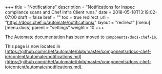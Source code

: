 +++
title = "Notifications"
description = "Notifications for Inspec compliance scans and Chef Infra Client runs."
date = 2018-05-18T13:19:02-07:00
draft = false
bref = ""
toc = true
redirect_url = "https://docs.chef.io/automate/notifications/"
layout = "redirect"
[menu]
  [menu.docs]
    parent = "settings"
    weight = 10
+++

The Automate documentation has been moved to [`components/docs-chef-io`](https://github.com/chef/automate/blob/master/components/docs-chef-io/).

This page is now located in [https://github.com/chef/automate/blob/master/components/docs-chef-io/content/automate/notifications.md](https://github.com/chef/automate/blob/master/components/docs-chef-io/content/automate/notifications.md).
